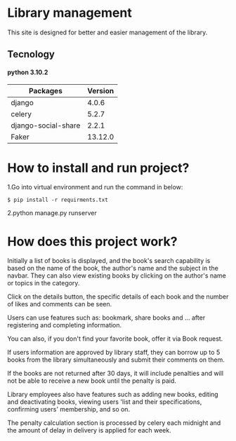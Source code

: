 # Library management
This site is designed for better and easier management of the library.

## Tecnology
#### python 3.10.2
|Packages           |Version|
|--------           |-------|
|django             | 4.0.6 |
|celery             | 5.2.7 |
|django-social-share| 2.2.1 |
|Faker              |13.12.0|

# How to install and run project?
1.Go into virtual environment and run the command in below:

```
$ pip install -r requirments.txt 
```

2.python manage.py runserver


# How does this project work?
Initially a list of books is displayed, and the book's search capability is based on the name of the book, the author's name and the subject in the navbar.
They can also view existing books by clicking on the author's name or topics in the category.

Click on the details button, the specific details of each book and the number of likes and comments can be seen.

Users can use features such as: bookmark, share books and ... after registering and completing information.

You can also, if you don't find your favorite book, offer it via Book request.

If users information are approved by library staff, they can borrow up to 5 books from the library simultaneously and submit their comments on them.

If the books are not returned after 30 days, it will include penalties and will not be able to receive a new book until the penalty is paid.

Library employees also have features such as adding new books, editing and deactivating books, viewing users 'list and their specifications, confirming users' membership, and so on.

The penalty calculation section is processed by celery each midnight and the amount of delay in delivery is applied for each week.

